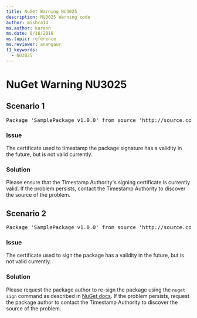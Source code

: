 ```yaml
---
title: NuGet Warning NU3025
description: NU3025 Warning code
author: mishra14
ms.author: karann
ms.date: 8/16/2018
ms.topic: reference
ms.reviewer: anangaur
f1_keywords: 
  - NU3025
---
```


# NuGet Warning NU3025

## Scenario 1

<pre>Package 'SamplePackage v1.0.0' from source 'http://source.com/index.json': The timestamp signing certificate is not yet valid.</pre>

### Issue

The certificate used to timestamp the package signature has a validity in the future, but is not valid currently.


### Solution

Please ensure that the Timestamp Authority's signing certificate is currently valid. If the problem persists, contact the Timestamp Authority to discover the source of the problem.



## Scenario 2

<pre>Package 'SamplePackage v1.0.0' from source 'http://source.com/index.json': The primary signature's timestamp signing certificate is not yet valid.</pre>

### Issue

The certificate used to sign the package has a validity in the future, but is not valid currently.


### Solution

Please request the package author to re-sign the package using the `nuget sign` command as described in [NuGet docs](https://docs.microsoft.com/en-us/nuget/create-packages/sign-a-package). If the problem persists, request the package author to contact the Timestamp Authority to discover the source of the problem.


